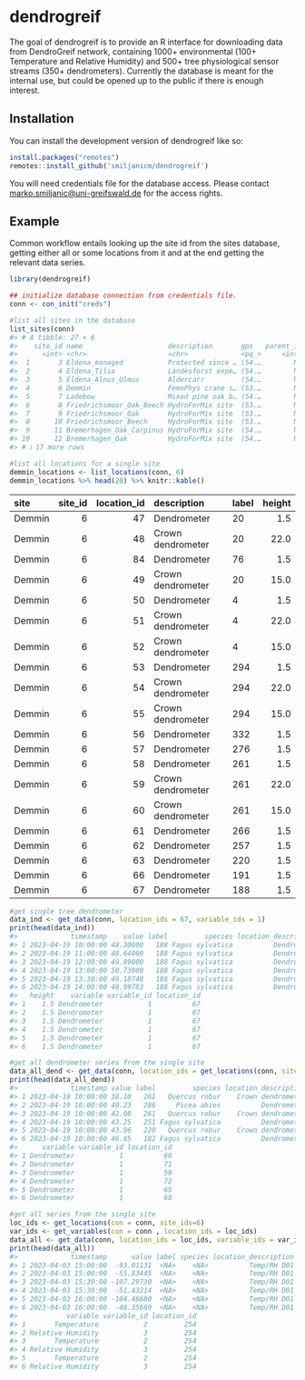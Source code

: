 
<!-- README.md is generated from README.Rmd. Please edit that file -->

# dendrogreif

<!-- badges: start -->
<!-- badges: end -->

The goal of dendrogreif is to provide an R interface for downloading
data from DendroGreif network, containing 1000+ environmental (100+
Temperature and Relative Humidity) and 500+ tree physiological sensor
streams (350+ dendrometers). Currently the database is meant for the
internal use, but could be opened up to the public if there is enough
interest.

## Installation

You can install the development version of dendrogreif like so:

``` r
install.packages("remotes")
remotes::install_github('smiljanicm/dendrogreif')
```

You will need credentials file for the database access. Please contact
<marko.smiljanic@uni-greifswald.de> for the access rights.

## Example

Common workflow entails looking up the site id from the sites database,
getting either all or some locations from it and at the end getting the
relevant data series.

``` r
library(dendrogreif)

## initialize database connection from credentials file.
conn <- con_init("creds")

#list all sites in the database
list_sites(conn)
#> # A tibble: 27 × 6
#>    site_id name                     description       gps   parent_id short_name
#>      <int> <chr>                    <chr>             <pq_>     <int> <chr>     
#>  1       3 Eldena_managed           Protected since … (54.…        NA EMA       
#>  2       4 Eldena_Tilia             Landesforst expe… (54.…        NA ETI       
#>  3       5 Eldena_Alnus_Ulmus       Aldercarr         (54.…        NA EAU       
#>  4       6 Demmin                   FemoPhys crane s… (53.…        NA DEM       
#>  5       7 Ladebow                  Mixed pine oak b… (54.…        NA LAD       
#>  6       8 Friedrichsmoor_Oak_Beech HydroForMix site  (53.…        NA FOB       
#>  7       9 Friedrichsmoor_Oak       HydroForMix site  (53.…        NA FOA       
#>  8      10 Friedrichsmoor_Beech     HydroForMix site  (53.…        NA FBE       
#>  9      11 Bremerhagen_Oak_Carpinus HydroForMix site  (54.…        NA BOC       
#> 10      12 Bremerhagen_Oak          HydroForMix site  (54.…        NA BOA       
#> # ℹ 17 more rows

#list all locations for a single site
demmin_locations <- list_locations(conn, 6)
demmin_locations %>% head(20) %>% knitr::kable()
```

| site   | site_id | location_id | description       | label | height |
|:-------|--------:|------------:|:------------------|:------|-------:|
| Demmin |       6 |          47 | Dendrometer       | 20    |    1.5 |
| Demmin |       6 |          48 | Crown dendrometer | 20    |   22.0 |
| Demmin |       6 |          84 | Dendrometer       | 76    |    1.5 |
| Demmin |       6 |          49 | Crown dendrometer | 20    |   15.0 |
| Demmin |       6 |          50 | Dendrometer       | 4     |    1.5 |
| Demmin |       6 |          51 | Crown dendrometer | 4     |   22.0 |
| Demmin |       6 |          52 | Crown dendrometer | 4     |   15.0 |
| Demmin |       6 |          53 | Dendrometer       | 294   |    1.5 |
| Demmin |       6 |          54 | Crown dendrometer | 294   |   22.0 |
| Demmin |       6 |          55 | Crown dendrometer | 294   |   15.0 |
| Demmin |       6 |          56 | Dendrometer       | 332   |    1.5 |
| Demmin |       6 |          57 | Dendrometer       | 276   |    1.5 |
| Demmin |       6 |          58 | Dendrometer       | 261   |    1.5 |
| Demmin |       6 |          59 | Crown dendrometer | 261   |   22.0 |
| Demmin |       6 |          60 | Crown dendrometer | 261   |   15.0 |
| Demmin |       6 |          61 | Dendrometer       | 266   |    1.5 |
| Demmin |       6 |          62 | Dendrometer       | 257   |    1.5 |
| Demmin |       6 |          63 | Dendrometer       | 220   |    1.5 |
| Demmin |       6 |          66 | Dendrometer       | 191   |    1.5 |
| Demmin |       6 |          67 | Dendrometer       | 188   |    1.5 |

``` r
#get single tree dendrometer
data_ind <- get_data(conn, location_ids = 67, variable_ids = 1)
print(head(data_ind))
#>             timestamp    value label         species location_description
#> 1 2023-04-19 10:00:00 48.30000   188 Fagus sylvatica          Dendrometer
#> 2 2023-04-19 11:00:00 48.64000   188 Fagus sylvatica          Dendrometer
#> 3 2023-04-19 12:00:00 49.89000   188 Fagus sylvatica          Dendrometer
#> 4 2023-04-19 13:00:00 50.73000   188 Fagus sylvatica          Dendrometer
#> 5 2023-04-19 13:30:00 49.18748   188 Fagus sylvatica          Dendrometer
#> 6 2023-04-19 14:00:00 48.99783   188 Fagus sylvatica          Dendrometer
#>   height    variable variable_id location_id
#> 1    1.5 Dendrometer           1          67
#> 2    1.5 Dendrometer           1          67
#> 3    1.5 Dendrometer           1          67
#> 4    1.5 Dendrometer           1          67
#> 5    1.5 Dendrometer           1          67
#> 6    1.5 Dendrometer           1          67

#get all dendrometer series from the single site
data_all_dend <- get_data(conn, location_ids = get_locations(conn, site_ids=6), variable_ids = 1)
print(head(data_all_dend))
#>             timestamp value label         species location_description height
#> 1 2023-04-19 10:00:00 38.10   261   Quercus robur    Crown dendrometer   15.0
#> 2 2023-04-19 10:00:00 40.23   286     Picea abies          Dendrometer    1.5
#> 3 2023-04-19 10:00:00 42.08   261   Quercus robur    Crown dendrometer   22.0
#> 4 2023-04-19 10:00:00 43.25   251 Fagus sylvatica          Dendrometer    1.5
#> 5 2023-04-19 10:00:00 43.96   220   Quercus robur    Crown dendrometer   15.0
#> 6 2023-04-19 10:00:00 46.85   182 Fagus sylvatica          Dendrometer    1.5
#>      variable variable_id location_id
#> 1 Dendrometer           1          60
#> 2 Dendrometer           1          71
#> 3 Dendrometer           1          59
#> 4 Dendrometer           1          72
#> 5 Dendrometer           1          65
#> 6 Dendrometer           1          68

#get all series from the single site
loc_ids <- get_locations(con = conn, site_ids=6)
var_ids <- get_variables(con = conn , location_ids = loc_ids)
data_all <- get_data(conn, location_ids = loc_ids, variable_ids = var_ids)
print(head(data_all))
#>             timestamp      value label species location_description height
#> 1 2023-04-03 15:00:00  -93.01131  <NA>    <NA>          Temp/RH D01      2
#> 2 2023-04-03 15:00:00  -55.83445  <NA>    <NA>          Temp/RH D01      2
#> 3 2023-04-03 15:30:00 -107.29730  <NA>    <NA>          Temp/RH D01      2
#> 4 2023-04-03 15:30:00  -51.43214  <NA>    <NA>          Temp/RH D01      2
#> 5 2023-04-03 16:00:00 -104.46680  <NA>    <NA>          Temp/RH D01      2
#> 6 2023-04-03 16:00:00  -48.35669  <NA>    <NA>          Temp/RH D01      2
#>            variable variable_id location_id
#> 1       Temperature           2         254
#> 2 Relative Humidity           3         254
#> 3       Temperature           2         254
#> 4 Relative Humidity           3         254
#> 5       Temperature           2         254
#> 6 Relative Humidity           3         254
```
